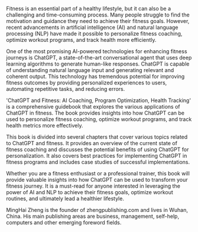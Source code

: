 

Fitness is an essential part of a healthy lifestyle, but it can also be a challenging and time-consuming process. Many people struggle to find the motivation and guidance they need to achieve their fitness goals. However, recent advancements in artificial intelligence (AI) and natural language processing (NLP) have made it possible to personalize fitness coaching, optimize workout programs, and track health more efficiently.

One of the most promising AI-powered technologies for enhancing fitness journeys is ChatGPT, a state-of-the-art conversational agent that uses deep learning algorithms to generate human-like responses. ChatGPT is capable of understanding natural language input and generating relevant and coherent output. This technology has tremendous potential for improving fitness outcomes by providing personalized experiences to users, automating repetitive tasks, and reducing errors.

'ChatGPT and Fitness: AI Coaching, Program Optimization, Health Tracking' is a comprehensive guidebook that explores the various applications of ChatGPT in fitness. The book provides insights into how ChatGPT can be used to personalize fitness coaching, optimize workout programs, and track health metrics more effectively.

This book is divided into several chapters that cover various topics related to ChatGPT and fitness. It provides an overview of the current state of fitness coaching and discusses the potential benefits of using ChatGPT for personalization. It also covers best practices for implementing ChatGPT in fitness programs and includes case studies of successful implementations.

Whether you are a fitness enthusiast or a professional trainer, this book will provide valuable insights into how ChatGPT can be used to transform your fitness journey. It is a must-read for anyone interested in leveraging the power of AI and NLP to achieve their fitness goals, optimize workout routines, and ultimately lead a healthier lifestyle.

MingHai Zheng is the founder of zhengpublishing.com and lives in Wuhan, China. His main publishing areas are business, management, self-help, computers and other emerging foreword fields.
